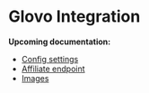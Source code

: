 # Glovo Integration

**Upcoming documentation:**

 - [Config settings](https://github.com/vtex-apps/glovo-integration/pull/1)
 - [Affiliate endpoint](https://github.com/vtex-apps/glovo-integration/pull/2)
 - [Images](https://github.com/vtex-apps/glovo-integration/pull/18)